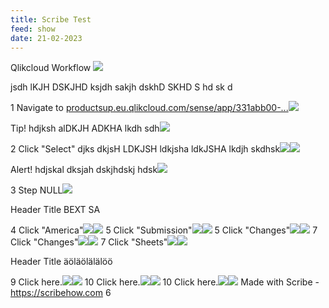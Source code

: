 ```yaml
---
title: Scribe Test
feed: show
date: 21-02-2023
---
```


Qlikcloud Workflow ![](Aspose.Words.08add92c-37c3-4404-9f72-862a0386d65d.001.png)

jsdh lKJH DSKJHD ksjdh sakjh dskhD SKHD S hd sk d

1  Navigate to [productsup.eu.qlikcloud.com/sense/app/331abb00-...](https://productsup.eu.qlikcloud.com/sense/app/331abb00-b59d-4051-9188-fdfdf095f904/sheet/f73147a6-8323-40b7-b002-a46a38a6a2f1/state/analysis/hubUrl/%2Fexplore%2Fspaces%2F63c7f4dbcbd5eb85a6f9f00e)![](Aspose.Words.08add92c-37c3-4404-9f72-862a0386d65d.002.png)

Tip! hdjksh alDKJH ADKHA lkdh sdh![](Aspose.Words.08add92c-37c3-4404-9f72-862a0386d65d.003.png)

2  Click "Select" djks dkjsH LDKJSH ldkjsha ldkJSHA lkdjh skdhsk![](Aspose.Words.08add92c-37c3-4404-9f72-862a0386d65d.004.png)![](Aspose.Words.08add92c-37c3-4404-9f72-862a0386d65d.005.jpeg)

Alert! hdjskal dksjah dskjhdskj hdsk![](Aspose.Words.08add92c-37c3-4404-9f72-862a0386d65d.006.png)

3  Step NULL![](Aspose.Words.08add92c-37c3-4404-9f72-862a0386d65d.007.png)

Header Title BEXT SA

4  Click "America"![](Aspose.Words.08add92c-37c3-4404-9f72-862a0386d65d.008.png)![](Aspose.Words.08add92c-37c3-4404-9f72-862a0386d65d.009.jpeg)
5  Click "Submission"![](Aspose.Words.08add92c-37c3-4404-9f72-862a0386d65d.008.png)![](Aspose.Words.08add92c-37c3-4404-9f72-862a0386d65d.010.jpeg)
5  Click "Changes"![](Aspose.Words.08add92c-37c3-4404-9f72-862a0386d65d.008.png)![](Aspose.Words.08add92c-37c3-4404-9f72-862a0386d65d.011.jpeg)
7  Click "Changes"![](Aspose.Words.08add92c-37c3-4404-9f72-862a0386d65d.008.png)![](Aspose.Words.08add92c-37c3-4404-9f72-862a0386d65d.012.jpeg)
7  Click "Sheets"![](Aspose.Words.08add92c-37c3-4404-9f72-862a0386d65d.008.png)![](Aspose.Words.08add92c-37c3-4404-9f72-862a0386d65d.013.jpeg)

Header Title äöläölälälöö

9  Click here.![](Aspose.Words.08add92c-37c3-4404-9f72-862a0386d65d.008.png)![](Aspose.Words.08add92c-37c3-4404-9f72-862a0386d65d.014.jpeg)
10  Click here.![](Aspose.Words.08add92c-37c3-4404-9f72-862a0386d65d.008.png)![](Aspose.Words.08add92c-37c3-4404-9f72-862a0386d65d.015.jpeg)
10  Click here.![](Aspose.Words.08add92c-37c3-4404-9f72-862a0386d65d.008.png)![](Aspose.Words.08add92c-37c3-4404-9f72-862a0386d65d.016.jpeg)
Made with Scribe - <https://scribehow.com> 6
